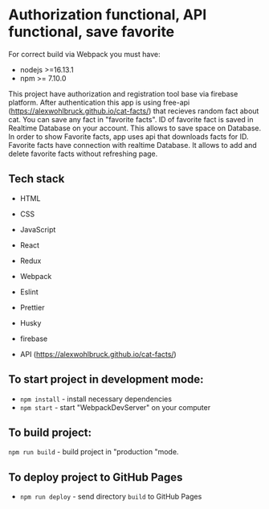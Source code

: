 # Authorization functional, API functional, save favorite

For correct build via Webpack you must have:

- nodejs >=16.13.1
- npm >= 7.10.0

This project have authorization and registration tool base via firebase platform.
After authentication this app is using free-api (https://alexwohlbruck.github.io/cat-facts/) that recieves random fact about cat. You can save any fact in "favorite facts". ID of favorite fact is saved in Realtime Database on your account. This allows to save space on Database.
In order to show Favorite facts, app uses api that downloads facts for ID.
Favorite facts have connection with realtime Database. It allows to add and delete favorite facts without refreshing page.

## Tech stack

- HTML
- CSS
- JavaScript
- React
- Redux
- Webpack
- Eslint
- Prettier
- Husky

- firebase
- API (https://alexwohlbruck.github.io/cat-facts/)

## To start project in development mode:

- `npm install` - install necessary dependencies
- `npm start` - start "WebpackDevServer" on your computer

## To build project:

`npm run build` - build project in "production "mode.

## To deploy project to GitHub Pages

- `npm run deploy` - send directory `build` to GitHub Pages
